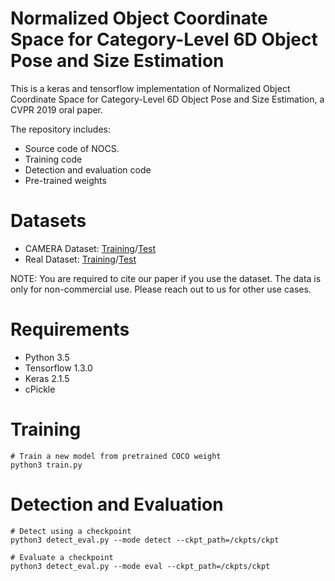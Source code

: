 # Normalized Object Coordinate Space for Category-Level 6D Object Pose and Size Estimation
This is a keras and tensorflow implementation of Normalized Object Coordinate Space for Category-Level 6D Object Pose and Size Estimation, a CVPR 2019 oral paper. 

The repository includes:

* Source code of NOCS.
* Training code
* Detection and evaluation code
* Pre-trained weights

# Datasets
* CAMERA Dataset: [Training](http://download.cs.stanford.edu/orion/nocs/camera_train.zip)/[Test](http://download.cs.stanford.edu/orion/nocs/camera_val.zip)
* Real Dataset: [Training](http://download.cs.stanford.edu/orion/nocs/real_train.zip)/[Test](http://download.cs.stanford.edu/orion/nocs/real_test.zip)

NOTE: You are required to cite our paper if you use the dataset. The data is only for non-commercial use. Please reach out to us for other use cases.


# Requirements
* Python 3.5
* Tensorflow 1.3.0
* Keras 2.1.5
* cPickle

# Training
```
# Train a new model from pretrained COCO weight
python3 train.py
```

# Detection and Evaluation
```
# Detect using a checkpoint
python3 detect_eval.py --mode detect --ckpt_path=/ckpts/ckpt 

# Evaluate a checkpoint
python3 detect_eval.py --mode eval --ckpt_path=/ckpts/ckpt 

```

